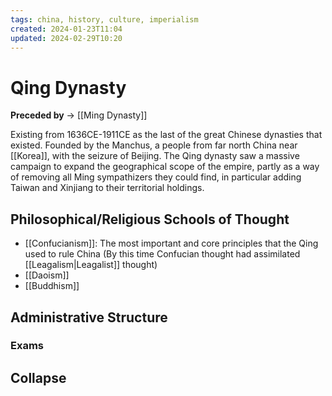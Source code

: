 ```yaml
---
tags: china, history, culture, imperialism
created: 2024-01-23T11:04
updated: 2024-02-29T10:20
---
```


# Qing Dynasty

**Preceded by** → [[Ming Dynasty]]

Existing from 1636CE-1911CE as the last of the great Chinese dynasties that existed. Founded by the Manchus, a people from far north China near [[Korea]], with the seizure of Beijing. The Qing dynasty saw a massive campaign to expand the geographical scope of the empire, partly as a way of removing all Ming sympathizers they could find, in particular adding Taiwan and Xinjiang to their territorial holdings.

## Philosophical/Religious Schools of Thought

- [[Confucianism]]: The most important and core principles that the Qing used to rule China (By this time Confucian thought had assimilated [[Leagalism|Leagalist]] thought)
- [[Daoism]]
- [[Buddhism]]

## Administrative Structure

### Exams

## Collapse
